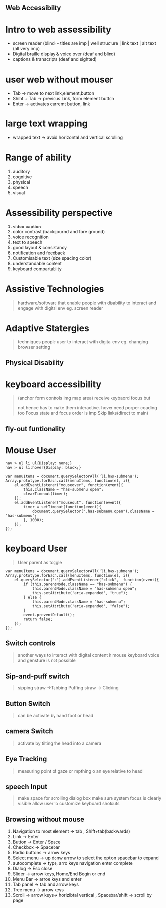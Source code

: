## Web Accessibilty

# Intro to web assessibility 

+ screen reader (blind) - titles are imp | well structure | link text | alt text (all very imp)
+ Digital braille display & voice over (deaf and blind)
+ captions  & transcripts (deaf and sighted)

# user web without mouser
+ Tab -> move to next link,element,button
+ Shiht + Tab -> previous Link, form element button
+ Enter -> activates curremt button, link

# large text wrapping
+ wrapped text -> avoid horizontal and vertical scrolling

# Range of ability
1. auditory
2. cognitive
3. physical
4. speech
5. visual

# Assessibility perspective
1. video caption
2. color contrast (backgournd and fore ground)
3. voice recognition
4. text to speech
5. good layout & consistancy
6. notification and feedback
7. Customisable text (size spacing color)
8. understandable content
9. keyboard compartabilty

# Assistive Technologies
> hardware/software that enable people with disability to interact and engage with digital env eg. screen reader
# Adaptive Statergies
> techniques people user to interact with digital env eg. changing browser setting


## Physical Disability

# keyboard accessibility
>(anchor form controls img map area) receive keybaord focus but <span> <div> not hence has to make them interactive.
>hover need porper coading too
>Focus state and focus order is imp
>Skip links(direct to main)

## fly-out funtionality
# Mouse User
```
nav > ul li ul{Display: none;}
nav > ul li:hover{Display: block;}
```
```
var menuItems = document.querySelectorAll('li.has-submenu');
Array.prototype.forEach.call(menuItems, function(el, i){
	el.addEventListener("mouseover", function(event){
		this.className = "has-submenu open";
		clearTimeout(timer);
	});
	el.addEventListener("mouseout", function(event){
		timer = setTimeout(function(event){
			document.querySelector(".has-submenu.open").className = "has-submenu";
		}, 1000);
	});
});
```
# keyboard User
>User parent as toggle
```
var menuItems = document.querySelectorAll('li.has-submenu');
Array.prototype.forEach.call(menuItems, function(el, i){
	el.querySelector('a').addEventListener("click",  function(event){
		if (this.parentNode.className == "has-submenu") {
			this.parentNode.className = "has-submenu open";
			this.setAttribute('aria-expanded', "true");
		} else {
			this.parentNode.className = "has-submenu";
			this.setAttribute('aria-expanded', "false");
		}
		event.preventDefault();
		return false;
	});
});
```

## Switch controls
> another ways to interact with digital content if mouse keyboard voice and gensture is not possible
 ## Sip-and-puff switch
   > sipping straw ->Tabbing
   > Puffing straw -> Clicking
 ## Button Switch
   > can be activate by hand foot or head
 ## camera Switch
   > activate by tilting the head into a camera
 ## Eye Tracking
   > measuring point of gaze or mpthing o an eye relative to head

## speech Input
> make space for scrolling dialog box
> make sure system focus is clearly visible
> allow user to customize keyboard shotcuts

## Browsing without mouse
1. Navigation to most element  -> tab , Shift+tab(backwards)
2. Link -> Enter
3. Button -> Enter / Space
4. Checkbox -> Spacebar
5. Radio buttons -> arrow keys
6. Select menu -> up donw arrow to select the option spacebar to expand
7. autocomplete -> type, arro keys navigation enter complete
8. Dialog -> Esc close
9. Slider -> arrow keys, Home/End  Begin or end
10. Menu Bar -> arroe keys and enter
11. Tab panel -> tab and arrow keys
12. Tree menu -> arrow keys
13. Scroll -> arrow keys-> horizibtal vertical , Spacebar/shift -> scroll by page
























  
  
